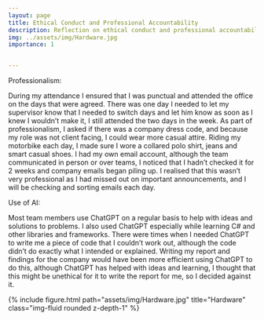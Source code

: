 ```yaml
---
layout: page
title: Ethical Conduct and Professional Accountability
description: Reflection on ethical conduct and professional accountability during Work Integrated Learning
img: ../assets/img/Hardware.jpg
importance: 1


---
```


Professionalism: 

During my attendance I ensured that I was punctual and attended the office on the days that were agreed. There was one day I needed to let my supervisor know that I needed to switch days and let him know as soon as I knew I wouldn’t make it, I still attended the two days in the week. As part of professionalism, I asked if there was a company dress code, and because my role was not client facing, I could wear more casual attire. Riding my motorbike each day, I made sure I wore a collared polo shirt, jeans and smart casual shoes. I had my own email account, although the team communicated in person or over teams, I noticed that I hadn’t checked it for 2 weeks and company emails began piling up. I realised that this wasn’t very professional as I had missed out on important announcements, and I will be checking and sorting emails each day. 

Use of AI: 

Most team members use ChatGPT on a regular basis to help with ideas and solutions to problems. I also used ChatGPT especially while learning C# and other libraries and frameworks. There were times when I needed ChatGPT to write me a piece of code that I couldn’t work out, although the code didn’t do exactly what I intended or explained. Writing my report and findings for the company would have been more efficient using ChatGPT to do this, although ChatGPT has helped with ideas and learning, I thought that this might be unethical for it to write the report for me, so I decided against it.  

<div class="row">    
<div class="col-sm mt-3 mt-md-0">        
{% include figure.html path="assets/img/Hardware.jpg" title="Hardware" class="img-fluid rounded z-depth-1" %}    
</div>
</div>